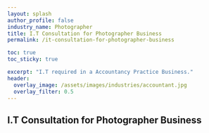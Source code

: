 ```yaml
---
layout: splash 
author_profile: false 
industry_name: Photographer
title: I.T Consultation for Photographer Business
permalink: /it-consultation-for-photographer-business

toc: true
toc_sticky: true

excerpt: "I.T required in a Accountancy Practice Business."
header:
  overlay_image: /assets/images/industries/accountant.jpg
  overlay_filter: 0.5 
---
```


## I.T Consultation for Photographer Business